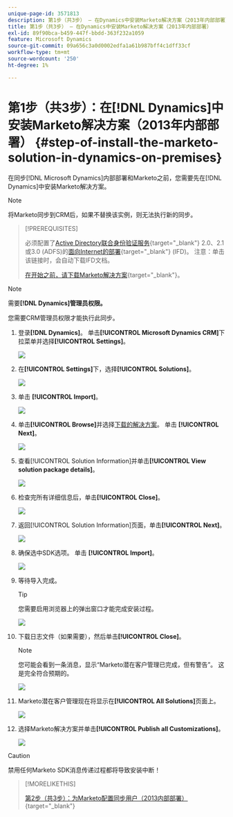 ```yaml
---
unique-page-id: 3571813
description: 第1步（共3步） — 在Dynamics中安装Marketo解决方案（2013年内部部署） — Marketo文档 — 产品文档
title: 第1步（共3步） — 在Dynamics中安装Marketo解决方案（2013年内部部署）
exl-id: 89f90bca-b459-447f-bbdd-363f232a1059
feature: Microsoft Dynamics
source-git-commit: 09a656c3a0d0002edfa1a61b987bff4c1dff33cf
workflow-type: tm+mt
source-wordcount: '250'
ht-degree: 1%

---
```


# 第1步（共3步）：在[!DNL Dynamics]中安装Marketo解决方案（2013年内部部署） {#step-of-install-the-marketo-solution-in-dynamics-on-premises}

在同步[!DNL Microsoft Dynamics]内部部署和Marketo之前，您需要先在[!DNL Dynamics]中安装Marketo解决方案。

>[!NOTE]
>
>将Marketo同步到CRM后，如果不替换该实例，则无法执行新的同步。

>[!PREREQUISITES]
>
>必须配置了[Active Directory联合身份验证服务](https://learn.microsoft.com/en-us/dynamics365/customerengagement/on-premises/deploy/configure-an-internet-facing-deployment){target="_blank"} 2.0、2.1或3.0 (ADFS)的[面向Internet的部署](https://msdn.microsoft.com/en-us/library/bb897402.aspx){target="_blank"} (IFD)。 注意：单击该链接时，会自动下载IFD文档。
>
>[在开始之前，请下载Marketo解决方案](/help/marketo/product-docs/crm-sync/microsoft-dynamics-sync/sync-setup/download-the-marketo-lead-management-solution.md){target="_blank"}。

>[!NOTE]
>
>需要&#x200B;**[!DNL Dynamics]管理员权限。**
>
>您需要CRM管理员权限才能执行此同步。

1. 登录&#x200B;**[!DNL Dynamics]**。 单击&#x200B;**[!UICONTROL Microsoft Dynamics CRM]**&#x200B;下拉菜单并选择&#x200B;**[!UICONTROL Settings]**。

   ![](assets/image2014-12-11-10-3a39-3a41.png)

1. 在&#x200B;**[!UICONTROL Settings]**&#x200B;下，选择&#x200B;**[!UICONTROL Solutions]**。

   ![](assets/image2014-12-11-10-3a39-3a51.png)

1. 单击 **[!UICONTROL Import]**。

   ![](assets/image2015-3-26-9-3a52-3a10.png)

1. 单击&#x200B;**[!UICONTROL Browse]**&#x200B;并选择[下载的解决方案](/help/marketo/product-docs/crm-sync/microsoft-dynamics-sync/sync-setup/download-the-marketo-lead-management-solution.md)。 单击 **[!UICONTROL Next]**。

   ![](assets/image2015-3-26-9-3a54-3a1.png)

1. 查看[!UICONTROL Solution Information]并单击&#x200B;**[!UICONTROL View solution package details]**。

   ![](assets/image2015-11-18-11-3a12-3a8.png)

1. 检查完所有详细信息后，单击&#x200B;**[!UICONTROL Close]**。

   ![](assets/image2015-10-9-14-3a57-3a3.png)

1. 返回[!UICONTROL Solution Information]页面，单击&#x200B;**[!UICONTROL Next]**。

   ![](assets/image2015-3-26-9-3a55-3a17.png)

1. 确保选中SDK选项。 单击 **[!UICONTROL Import]**。

   ![](assets/image2015-3-26-10-3a3-3a11.png)

1. 等待导入完成。

   >[!TIP]
   >
   >您需要启用浏览器上的弹出窗口才能完成安装过程。

   ![](assets/image2014-12-11-10-3a41-3a5.png)

1. 下载日志文件（如果需要），然后单击&#x200B;**[!UICONTROL Close]**。

   >[!NOTE]
   >
   >您可能会看到一条消息，显示“Marketo潜在客户管理已完成，但有警告”。 这是完全符合预期的。

   ![](assets/image2014-12-11-10-3a41-3a14.png)

1. Marketo潜在客户管理现在将显示在&#x200B;**[!UICONTROL All Solutions]**&#x200B;页面上。

   ![](assets/image2015-3-26-10-3a1-3a21.png)

1. 选择Marketo解决方案并单击&#x200B;**[!UICONTROL Publish all Customizations]**。

   ![](assets/image2014-12-11-10-3a41-3a32.png)

>[!CAUTION]
>
>禁用任何Marketo SDK消息传递过程都将导致安装中断！

>[!MORELIKETHIS]
>
>[第2步（共3步）：为Marketo配置同步用户（2013内部部署）](/help/marketo/product-docs/crm-sync/microsoft-dynamics-sync/sync-setup/connecting-to-legacy-versions/step-2-of-3-configure-2013.md){target="_blank"}
